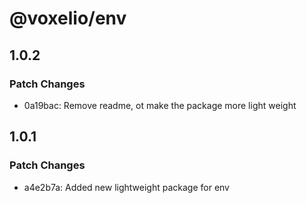 # @voxelio/env

## 1.0.2

### Patch Changes

- 0a19bac: Remove readme, ot make the package more light weight

## 1.0.1

### Patch Changes

- a4e2b7a: Added new lightweight package for env
